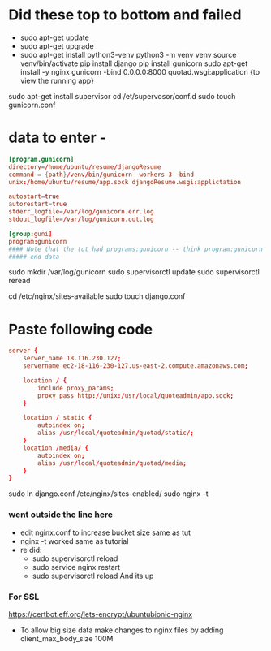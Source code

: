 # Did these top to bottom and failed
* sudo apt-get update
* sudo apt-get upgrade
* sudo apt-get install python3-venv
python3 -m venv venv
source venv/bin/activate
pip install django
pip install gunicorn
sudo apt-get install -y nginx
gunicorn -bind 0.0.0.0:8000 quotad.wsgi:application {to view the running app}

sudo apt-get install supervisor
cd /et/supervosor/conf.d
sudo touch gunicorn.conf
# data to enter -
```conf
[program.gunicorn]
directory=/home/ubuntu/resume/djangoResume
command = {path}/venv/bin/gunicorn -workers 3 -bind
unix:/home/ubuntu/resume/app.sock djangoResume.wsgi:applictation

autostart=true
autorestart=true
stderr_logfile=/var/log/gunicorn.err.log
stdout_logfile=/var/log/gunicorn.out.log

[group:guni]
program:gunicorn
#### Note that the tut had programs:gunicorn -- think program:gunicorn -- matching top heading is correct
##### end data
```
sudo mkdir /var/log/gunicorn
sudo supervisorctl update
sudo supervisorctl reread

cd /etc/nginx/sites-available
sudo touch django.conf
# Paste following code

```conf
server {
    server_name 18.116.230.127;
    servername ec2-18-116-230-127.us-east-2.compute.amazonaws.com;

    location / {
        include proxy_params;
        proxy_pass http://unix:/usr/local/quoteadmin/app.sock;
    }

    location / static {
        autoindex on;
        alias /usr/local/quoteadmin/quotad/static/;
    }
    location /media/ {
        autoindex on;
        alias /usr/local/quoteadmin/quotad/media;
    }
}
```

sudo ln django.conf /etc/nginx/sites-enabled/
sudo nginx -t
### went outside the line here
* edit nginx.conf to increase bucket size same as tut
* nginx -t worked same as tutorial
* re did:
    * sudo supervisorctl reload
    * sudo service nginx restart
    * sudo supervisorctl reload
    And its up

### For SSL
https://certbot.eff.org/lets-encrypt/ubuntubionic-nginx

* To allow big size data make changes to nginx files by adding client_max_body_size 100M

